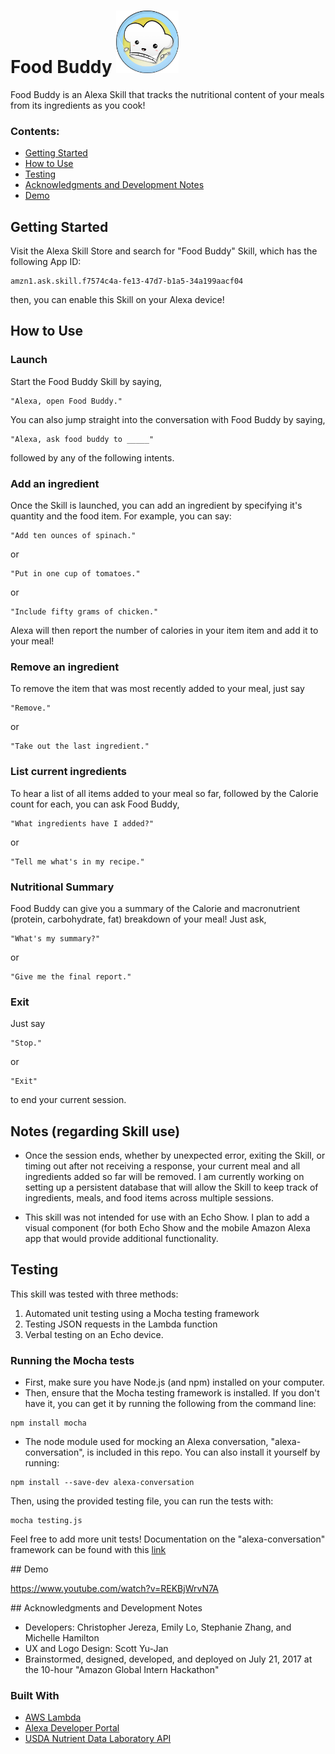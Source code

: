 # Food Buddy <img src="food-buddy-badge.jpg" width="100">

Food Buddy is an Alexa Skill that tracks the nutritional content of your meals from its ingredients as you cook!
### Contents:
- [Getting Started](#started)
- [How to Use](#use)
- [Testing](#testing)
- [Acknowledgments and Development Notes](#acknowledgments)
- [Demo](#demo)

<a name="started"/>

## Getting Started

Visit the Alexa Skill Store and search for "Food Buddy" Skill, which has the following App ID:
```
amzn1.ask.skill.f7574c4a-fe13-47d7-b1a5-34a199aacf04
```
then, you can enable this Skill on your Alexa device!

<a name="use"/>

## How to Use

### Launch
Start the Food Buddy Skill by saying,
```
"Alexa, open Food Buddy."
```
You can also jump straight into the conversation with Food Buddy by saying,
```
"Alexa, ask food buddy to _____"
```
followed by any of the following intents.

### Add an ingredient

Once the Skill is launched, you can add an ingredient by specifying it's quantity and the food item. For example, you can say:
```
"Add ten ounces of spinach."
```
or
```
"Put in one cup of tomatoes."
```
or
```
"Include fifty grams of chicken."
```
Alexa will then report the number of calories in your item item and add it to your meal!
### Remove an ingredient
To remove the item that was most recently added to your meal, just say
```
"Remove."
```
or
```
"Take out the last ingredient."
```

### List current ingredients
To hear a list of all items added to your meal so far, followed by the Calorie count for each, you can ask Food Buddy,
```
"What ingredients have I added?"
```
or
```
"Tell me what's in my recipe."
```

### Nutritional Summary
Food Buddy can give you a summary of the Calorie and macronutrient (protein, carbohydrate, fat) breakdown of your
meal! Just ask,
```
"What's my summary?"
```
or
```
"Give me the final report."
```
### Exit
Just say
```
"Stop."
```
or
```
"Exit"
```
to end your current session.

## Notes (regarding Skill use)
- Once the session ends, whether by unexpected error, exiting the Skill, or timing out after not receiving a response, your
current meal and all ingredients added so far will be removed. I am currently working on setting up a persistent database
that will allow the Skill to keep track of ingredients, meals, and food items across multiple sessions.

- This skill was not intended for use with an Echo Show. I plan to add a visual component (for both Echo Show and the mobile
Amazon Alexa app that would provide additional functionality.

<a name="testing"/>

## Testing

This skill was tested with three methods:
1. Automated unit testing using a Mocha testing framework
2. Testing JSON requests in the Lambda function
3. Verbal testing on an Echo device.

### Running the Mocha tests
- First, make sure you have Node.js (and npm) installed on your computer.
- Then, ensure that the Mocha testing framework is installed. If you don't have it, you can get it by running
the following from the command line:
```
npm install mocha
```
- The node module used for mocking an Alexa conversation, "alexa-conversation", is included in this repo. You can also
install it yourself by running:
```
npm install --save-dev alexa-conversation
```
Then, using the provided testing file, you can run the tests with:
```
mocha testing.js
```
Feel free to add more unit tests! Documentation on the "alexa-conversation" framework can be found
with this [link](https://www.npmjs.com/package/alexa-conversation)

<a name="demo"/>
## Demo

https://www.youtube.com/watch?v=REKBjWrvN7A

<a name="acknowledgments"/>
## Acknowledgments and Development Notes

* Developers: Christopher Jereza, Emily Lo, Stephanie Zhang, and Michelle Hamilton
* UX and Logo Design: Scott Yu-Jan
* Brainstormed, designed, developed, and deployed on July 21, 2017 at the 10-hour "Amazon Global Intern Hackathon"

### Built With

* [AWS Lambda](https://aws.amazon.com/lambda/)
* [Alexa Developer Portal](https://developer.amazon.com/)
* [USDA Nutrient Data Laboratory API](https://www.npmjs.com/package/nutrient-data-laboratory)
